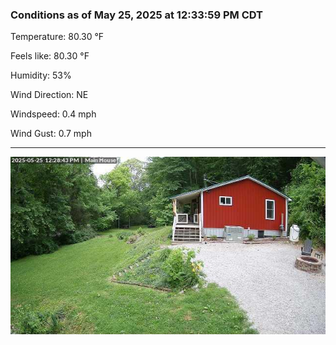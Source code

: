 ### Conditions as of May 25, 2025 at 12:33:59 PM CDT 

Temperature: 80.30 &deg;F

Feels like: 80.30 &deg;F

Humidity: 53%

Wind Direction: NE

Windspeed: 0.4 mph

Wind Gust: 0.7 mph

---

<img src="./images/latest.jpeg"/>

